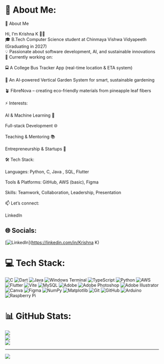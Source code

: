 # 💫 About Me:
👋 About Me<br><br>Hi, I’m Krishna K 👨‍💻<br>🎓 B.Tech Computer Science student at Chinmaya Vishwa Vidyapeeth (Graduating in 2027)<br>💡 Passionate about software development, AI, and sustainable innovations<br>🌱 Currently working on:<br><br>🚍 A College Bus Tracker App (real-time location & ETA system)<br><br>🌿 An AI-powered Vertical Garden System for smart, sustainable gardening<br><br>🪴 FibreNova – creating eco-friendly materials from pineapple leaf fibers<br><br>⚡ Interests:<br><br>AI & Machine Learning 🤖<br><br>Full-stack Development 🌐<br><br>Teaching & Mentoring 📚<br><br>Entrepreneurship & Startups 🚀<br><br>🛠️ Tech Stack:<br><br>Languages: Python, C, Java , SQL, Flutter<br><br>Tools & Platforms: GitHub, AWS (basic), Figma<br><br>Skills: Teamwork, Collaboration, Leadership, Presentation<br><br>📫 Let’s connect:<br><br>LinkedIn


## 🌐 Socials:
[![LinkedIn](https://img.shields.io/badge/LinkedIn-%230077B5.svg?logo=linkedin&logoColor=white)](https://linkedin.com/in/Krishna K) 

# 💻 Tech Stack:
![C](https://img.shields.io/badge/c-%2300599C.svg?style=for-the-badge&logo=c&logoColor=white) ![Dart](https://img.shields.io/badge/dart-%230175C2.svg?style=for-the-badge&logo=dart&logoColor=white) ![Java](https://img.shields.io/badge/java-%23ED8B00.svg?style=for-the-badge&logo=openjdk&logoColor=white) ![Windows Terminal](https://img.shields.io/badge/Windows%20Terminal-%234D4D4D.svg?style=for-the-badge&logo=windows-terminal&logoColor=white) ![TypeScript](https://img.shields.io/badge/typescript-%23007ACC.svg?style=for-the-badge&logo=typescript&logoColor=white) ![Python](https://img.shields.io/badge/python-3670A0?style=for-the-badge&logo=python&logoColor=ffdd54) ![AWS](https://img.shields.io/badge/AWS-%23FF9900.svg?style=for-the-badge&logo=amazon-aws&logoColor=white) ![Flutter](https://img.shields.io/badge/Flutter-%2302569B.svg?style=for-the-badge&logo=Flutter&logoColor=white) ![Vite](https://img.shields.io/badge/vite-%23646CFF.svg?style=for-the-badge&logo=vite&logoColor=white) ![MySQL](https://img.shields.io/badge/mysql-4479A1.svg?style=for-the-badge&logo=mysql&logoColor=white) ![Adobe](https://img.shields.io/badge/adobe-%23FF0000.svg?style=for-the-badge&logo=adobe&logoColor=white) ![Adobe Photoshop](https://img.shields.io/badge/adobe%20photoshop-%2331A8FF.svg?style=for-the-badge&logo=adobe%20photoshop&logoColor=white) ![Adobe Illustrator](https://img.shields.io/badge/adobe%20illustrator-%23FF9A00.svg?style=for-the-badge&logo=adobe%20illustrator&logoColor=white) ![Canva](https://img.shields.io/badge/Canva-%2300C4CC.svg?style=for-the-badge&logo=Canva&logoColor=white) ![Figma](https://img.shields.io/badge/figma-%23F24E1E.svg?style=for-the-badge&logo=figma&logoColor=white) ![NumPy](https://img.shields.io/badge/numpy-%23013243.svg?style=for-the-badge&logo=numpy&logoColor=white) ![Matplotlib](https://img.shields.io/badge/Matplotlib-%23ffffff.svg?style=for-the-badge&logo=Matplotlib&logoColor=black) ![Git](https://img.shields.io/badge/git-%23F05033.svg?style=for-the-badge&logo=git&logoColor=white) ![GitHub](https://img.shields.io/badge/github-%23121011.svg?style=for-the-badge&logo=github&logoColor=white) ![Arduino](https://img.shields.io/badge/-Arduino-00979D?style=for-the-badge&logo=Arduino&logoColor=white) ![Raspberry Pi](https://img.shields.io/badge/-Raspberry_Pi-C51A4A?style=for-the-badge&logo=Raspberry-Pi)
# 📊 GitHub Stats:
![](https://github-readme-stats.vercel.app/api?username=LUNAxKRISHNA&theme=dark&hide_border=false&include_all_commits=false&count_private=false)<br/>
![](https://nirzak-streak-stats.vercel.app/?user=LUNAxKRISHNA&theme=dark&hide_border=false)<br/>
![](https://github-readme-stats.vercel.app/api/top-langs/?username=LUNAxKRISHNA&theme=dark&hide_border=false&include_all_commits=false&count_private=false&layout=compact)

---
[![](https://visitcount.itsvg.in/api?id=LUNAxKRISHNA&icon=1&color=8)](https://visitcount.itsvg.in)

<!-- Proudly created with GPRM ( https://gprm.itsvg.in ) -->
